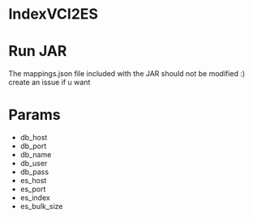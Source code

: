 # IndexVCI2ES

# Run JAR
The mappings.json file included with the JAR should not be modified :) create an issue if u want

# Params
- db_host
- db_port
- db_name
- db_user
- db_pass
- es_host
- es_port
- es_index
- es_bulk_size
